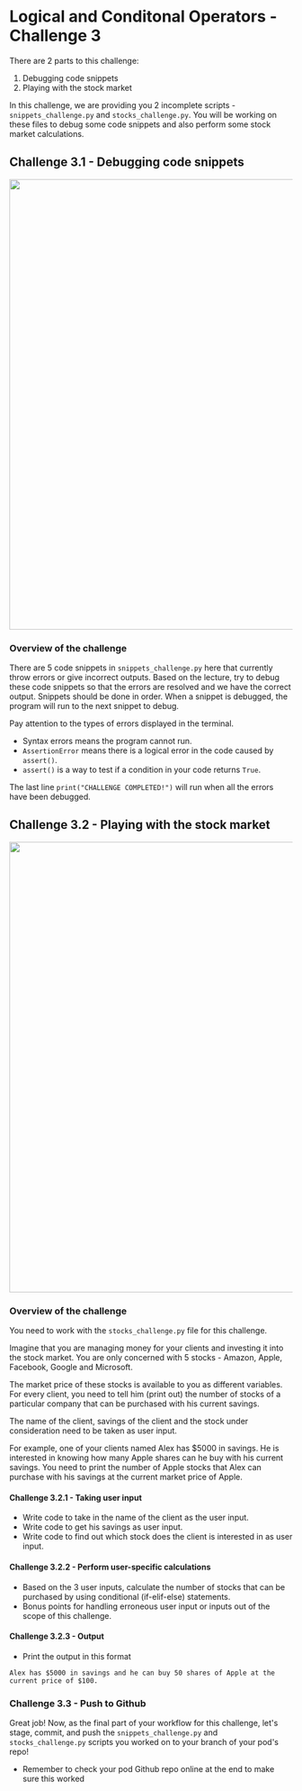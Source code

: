 # Logical and Conditonal Operators - Challenge 3

There are 2 parts to this challenge:
1. Debugging code snippets
2. Playing with the stock market

In this challenge, we are providing you 2 incomplete scripts - `snippets_challenge.py` and `stocks_challenge.py`. You will be working on these files to debug some code snippets and also perform some stock market calculations.

## Challenge 3.1 - Debugging code snippets

<img src="https://img.freepik.com/free-photo/technology-binary-code-number-data-alert-system-error-message-display-screen_73523-1311.jpg" width="800">

### Overview of the challenge

There are 5 code snippets in `snippets_challenge.py` here that currently throw errors or give incorrect outputs. Based on the lecture, try to debug these code snippets so that the errors are resolved and we have the correct output. Snippets should be done in order. When a snippet is debugged, the program will run to the next snippet to debug.

Pay attention to the types of errors displayed in the terminal.
* Syntax errors means the program cannot run.
* `AssertionError` means there is a logical error in the code caused by `assert()`.
* `assert()` is a way to test if a condition in your code returns `True`.

The last line `print("CHALLENGE COMPLETED!")` will run when all the errors have been debugged.

## Challenge 3.2 - Playing with the stock market

<img src="https://image.freepik.com/free-photo/financial-stock-market-graph-chart-stock-market-investment-trading-screen_9693-990.jpg" width="800">

### Overview of the challenge

You need to work with the `stocks_challenge.py` file for this challenge.

Imagine that you are managing money for your clients and investing it into the stock market. You are only concerned with 5 stocks - Amazon, Apple, Facebook, Google and Microsoft.

The market price of these stocks is available to you as different variables. For every client, you need to tell him (print out) the number of stocks of a particular company that can be purchased with his current savings.

The name of the client, savings of the client and the stock under consideration need to be taken as user input.

For example, one of your clients named Alex has $5000 in savings. He is interested in knowing how many Apple shares can he buy with his current savings. You need to print the number of Apple stocks that Alex can purchase with his savings at the current market price of Apple.

#### Challenge 3.2.1 - Taking user input
* Write code to take in the name of the client as the user input.
* Write code to get his savings as user input.
* Write code to find out which stock does the client is interested in as user input.

#### Challenge 3.2.2 - Perform user-specific calculations
* Based on the 3 user inputs, calculate the number of stocks that can be purchased by using conditional (if-elif-else) statements.
* Bonus points for handling erroneous user input or inputs out of the scope of this challenge.

#### Challenge 3.2.3 - Output
* Print the output in this format

```console
Alex has $5000 in savings and he can buy 50 shares of Apple at the current price of $100.
```

### Challenge 3.3 - Push to Github

Great job! Now, as the final part of your workflow for this challenge, let's stage, commit, and push the `snippets_challenge.py` and `stocks_challenge.py` scripts you worked on to your branch of your pod's repo!


* Remember to check your pod Github repo online at the end to make sure this worked